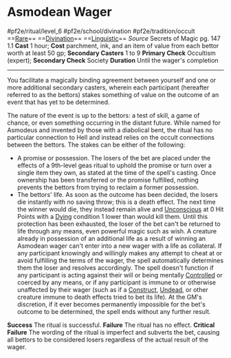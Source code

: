 # Asmodean Wager
#pf2e/ritual/level_6 #pf2e/school/divination #pf2e/tradition/occult
==[Rare](rules/traits/rare.md)== ==[Divination](rules/traits/divination.md)== ==[Linguistic](rules/traits/linguistic.md)==
*Source* Secrets of Magic pg. 147 1.1
**Cast** 1 hour; **Cost** parchment, ink, and an item of value from each bettor worth at least 50 gp; **Secondary Casters** 1 to 9
**Primary Check** Occultism (expert); **Secondary Check** Society
**Duration** Until the wager's completion

---
You facilitate a magically binding agreement between yourself and one or more additional secondary casters, wherein each participant (hereafter referred to as the bettors) stakes something of value on the outcome of an event that has yet to be determined.

The nature of the event is up to the bettors: a test of skill, a game of chance, or even something occurring in the distant future. While named for Asmodeus and invented by those with a diabolical bent, the ritual has no particular connection to Hell and instead relies on the occult connections between the bettors. The stakes can be either of the following:
- A promise or possession. The losers of the bet are placed under the effects of a 9th-level geas ritual to uphold the promise or turn over a single item they own, as stated at the time of the spell's casting. Once ownership has been transferred or the promise fulfilled, nothing prevents the bettors from trying to reclaim a former possession.
- The bettors' life. As soon as the outcome has been decided, the losers die instantly with no saving throw; this is a death effect. The next time the winner would die, they instead remain alive and [Unconscious](../../../Conditions/Unconscious.md) at 0 Hit Points with a [Dying](../../../Conditions/Dying.md) condition 1 lower than would kill them. Until this protection has been exhausted, the loser of the bet can't be returned to life through any means, even powerful magic such as wish. A creature already in possession of an additional life as a result of winning an Asmodean wager can't enter into a new wager with a life as collateral.
If any participant knowingly and willingly makes any attempt to cheat at or avoid fulfilling the terms of the wager, the spell automatically determines them the loser and resolves accordingly. The spell doesn't function if any participant is acting against their will or being mentally [Controlled](../../../Conditions/Controlled.md) or coerced by any means, or if any participant is immune to or otherwise unaffected by their wager (such as if a [Construct](rules/traits/construct.md), [Undead](rules/traits/undead.md), or other creature immune to death effects tried to bet its life). At the GM's discretion, if it ever becomes permanently impossible for the bet's outcome to be determined, the spell ends without any further result.

**Success** The ritual is successful.
**Failure** The ritual has no effect.
**Critical Failure** The wording of the ritual is imperfect and subverts the bet, causing all bettors to be considered losers regardless of the actual result of the wager.